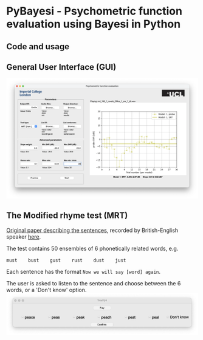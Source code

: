 # PyBayesi - Psychometric function evaluation using Bayesi in Python
## Code and usage

## General User Interface (GUI)
![Screenshot of the GUI](docs/gui.png)

## The Modified rhyme test (MRT)
[Original paper describing the sentences](https://pubs.aip.org/asa/jasa/article/35/11_Supplement/1899/617588), recorded by British-English speaker [here](https://datashare.ed.ac.uk/handle/10283/347).

The test contains 50 ensembles of 6 phonetically related words, e.g.
```[text]
must	bust	gust	rust	dust	just
```
Each sentence has the format `Now we will say [word] again`.

The user is asked to listen to the sentence and choose between the 6 words, or a 'Don't know' option.
![Pop-up window](docs/popup.png)
